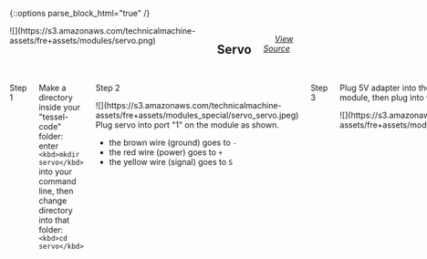 {::options parse_block_html="true" /}

<div class="row">

<div class="large-12 columns fre-container"><span>![](https://s3.amazonaws.com/technicalmachine-assets/fre+assets/modules/servo.png)</span>

## <span style="padding-left:10px;">Servo</span>

<span style="padding-left:20px;">[_View Source_](https://github.com/tessel/servo-pca9685)</span></div>

</div>

<div id="servo" class="row">

<div class="large-12 columns">

<div class="row">

<div class="large-12 columns">

Step 1

</div>

</div>

<div class="row">

<div class="large-12 columns">

Make a directory inside your "tessel-code" folder: enter `<kbd>mkdir servo</kbd>` into your command line, then change directory into that folder: `<kbd>cd servo</kbd>`

</div>

</div>

<div class="row">

<div class="large-12 columns">

Step 2

</div>

<div class="large-5 columns">![](https://s3.amazonaws.com/technicalmachine-assets/fre+assets/modules_special/servo_servo.jpeg)</div>

<div class="large-6 columns right">

<div>Plug servo into port "1" on the module as shown.  

*   the brown wire (ground) goes to `-`
*   the red wire (power) goes to `+`
*   the yellow wire (signal) goes to `S`

</div>

</div>

</div>

<div class="row">

<div class="large-12 columns">

Step 3

</div>

</div>

<div class="row">

<div class="large-6 columns">

Plug 5V adapter into the barrel jack on the servo module, then plug into wall power.

</div>

<div class="large-6 columns">

<div class="row">

<div class="large-12 columns">![](https://s3.amazonaws.com/technicalmachine-assets/fre+assets/modules_special/servo_power.png)</div>

</div>

</div>

</div>

<div class="row">

<div class="large-12 columns">

Step 4

</div>

</div>

<div class="row">

<div class="large-6 columns">

Plug the servo module into Tessel **port A** with the hexagon/icon side down and the electrical components on the top, then plug Tessel into your computer via USB.

</div>

<div class="large-6 columns">

<div class="row">

<div class="large-12 columns">![](https://s3.amazonaws.com/technicalmachine-assets/fre+assets/modules_plugged/servo.jpeg)</div>

</div>

</div>

</div>

<div class="row">

<div class="large-12 columns">

Step 5

</div>

</div>

<div class="row">

<div class="large-6 columns">

Install by typing `<kbd>npm install servo-pca9685</kbd>` into the command line.

</div>

<div class="large-6 columns">

<div class="row">

<div class="large-12 columns">![](https://s3.amazonaws.com/technicalmachine-assets/fre+assets/modules_corners/servo.jpg)</div>

</div>

</div>

</div>

<div class="row">

<div class="large-12 columns">

Step 6

</div>

</div>

<div class="row">

<div class="large-12 columns left">

Save this code in a text file called `servo.js`:

    // Any copyright is dedicated to the Public Domain.
    // http://creativecommons.org/publicdomain/zero/1.0/

    /*********************************************
    This servo module demo turns the servo around
    1/10 of its full rotation  every 500ms, then
    resets it after 10 turns, reading out position
    to the console at each movement.
    *********************************************/

    var tessel = require('tessel');
    var servolib = require('servo-pca9685');

    var servo = servolib.use(tessel.port['A']);

    var servo1 = 1; // We have a servo plugged in at position 1

    servo.on('ready', function () {
    var position = 0;  //  Target position of the servo between 0 (min) and 1 (max).

    //  Set the minimum and maximum duty cycle for servo 1.
    //  If the servo doesn't move to its full extent or stalls out
    //  and gets hot, try tuning these values (0.05 and 0.12).
    //  Moving them towards each other = less movement range
    //  Moving them apart = more range, more likely to stall and burn out
    servo.configure(servo1, 0.05, 0.12, function () {
    setInterval(function () {
    console.log('Position (in range 0-1):', position);
    //  Set servo #1 to position pos.
    servo.move(servo1, position);

    // Increment by 10% (~18 deg for a normal servo)
    position += 0.1;
    if (position > 1) {
    position = 0; // Reset servo position
    }
    }, 500); // Every 500 milliseconds
    });
    });

</div>

</div>

<div class="row">

<div class="large-12 columns">

Step 7

</div>

</div>

<div class="row">

<div class="large-6 columns">

In your command line, `<kbd>tessel run servo.js</kbd>`  
 Watch your servo move!  

**Bonus:** Make the servo turn all the way to position 1 in one fell swoop, and then back to position 0.  

To see what else you can do with the servo module, see the module docs [here](https://github.com/tessel/servo-pca9685).

</div>

<div class="large-6 columns">

<div class="row">

<div class="large-12 columns">![](https://s3.amazonaws.com/technicalmachine-assets/fre+assets/gifs/servo.gif)</div>

</div>

</div>

</div>

<div class="row">

<div class="large-12 columns">

Step 8

</div>

</div>

<div class="row">

<div class="large-12 columns">

What else can you do with a servo module? Try a [community-created project.](http://tessel.io/projects)

</div>

</div>

<div class="row">

<div class="large-6 columns left"><iframe frameborder="0" height="270" scrolling="no" src="http://tessel.hackster.io/ifoundthemeaningoflife/rc-sumobot/embed" width="360"></iframe></div>

<div class="large-6 columns left"><iframe frameborder="0" height="270" scrolling="no" src="http://tessel.hackster.io/jcoppieters/tessel-rater/embed" width="360"></iframe></div>

</div>

<div class="row">

<div class="large-12 columns">

What are you making? [Share your invention!](http://tessel.hackster.io/)

If you run into any issues you can check out the [servo forums](http://forums.tessel.io/category/servo).

</div>

</div>

</div>

</div>
